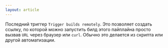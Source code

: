 ```yaml
---
layout: article
---
```

Последний триггер `Trigger builds remotely`. Это позволяет создать ссылку, по которой можно запустить билд этого пайплайна просто вызвав `URL` через браузер или `curl`. Обычно это делается из скрипта или другой автоматизации.


